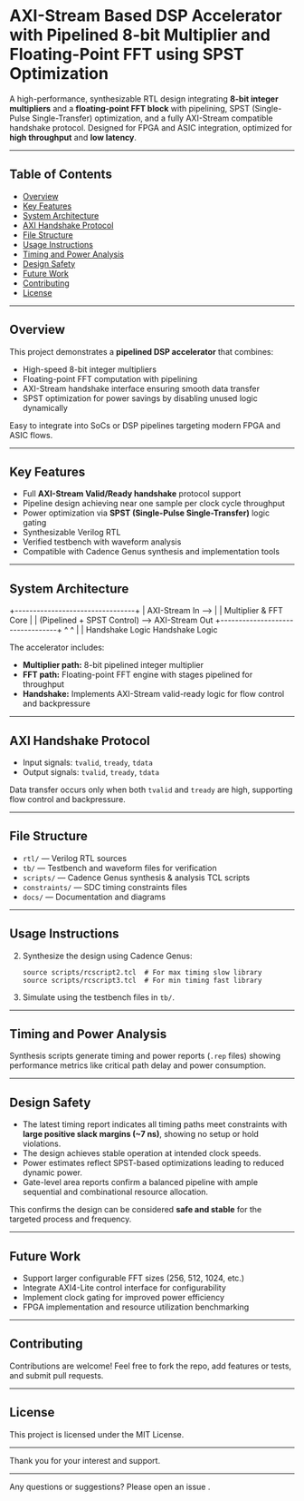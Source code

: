 # AXI-Stream Based DSP Accelerator with Pipelined 8-bit Multiplier and Floating-Point FFT using SPST Optimization

A high-performance, synthesizable RTL design integrating **8-bit integer multipliers** and a **floating-point FFT block** with pipelining, SPST (Single-Pulse Single-Transfer) optimization, and a fully AXI-Stream compatible handshake protocol. Designed for FPGA and ASIC integration, optimized for **high throughput** and **low latency**.

---

## Table of Contents

- [Overview](#overview)
- [Key Features](#key-features)
- [System Architecture](#system-architecture)
- [AXI Handshake Protocol](#axi-handshake-protocol)
- [File Structure](#file-structure)
- [Usage Instructions](#usage-instructions)
- [Timing and Power Analysis](#timing-and-power-analysis)
- [Design Safety](#design-safety)
- [Future Work](#future-work)
- [Contributing](#contributing)
- [License](#license)

---

## Overview

This project demonstrates a **pipelined DSP accelerator** that combines:

- High-speed 8-bit integer multipliers
- Floating-point FFT computation with pipelining
- AXI-Stream handshake interface ensuring smooth data transfer
- SPST optimization for power savings by disabling unused logic dynamically

Easy to integrate into SoCs or DSP pipelines targeting modern FPGA and ASIC flows.

---

## Key Features

- Full **AXI-Stream Valid/Ready handshake** protocol support
- Pipeline design achieving near one sample per clock cycle throughput
- Power optimization via **SPST (Single-Pulse Single-Transfer)** logic gating
- Synthesizable Verilog RTL
- Verified testbench with waveform analysis
- Compatible with Cadence Genus synthesis and implementation tools

---

## System Architecture

+---------------------------------+
| AXI-Stream In --> |
| Multiplier & FFT Core |
| (Pipelined + SPST Control) --> AXI-Stream Out
+---------------------------------+
^ ^
| |
Handshake Logic Handshake Logic


The accelerator includes:

- **Multiplier path:** 8-bit pipelined integer multiplier
- **FFT path:** Floating-point FFT engine with stages pipelined for throughput
- **Handshake:** Implements AXI-Stream valid-ready logic for flow control and backpressure

---

## AXI Handshake Protocol

- Input signals: `tvalid`, `tready`, `tdata`
- Output signals: `tvalid`, `tready`, `tdata`

Data transfer occurs only when both `tvalid` and `tready` are high, supporting flow control and backpressure.

---

## File Structure

- `rtl/` — Verilog RTL sources
- `tb/` — Testbench and waveform files for verification
- `scripts/` — Cadence Genus synthesis & analysis TCL scripts
- `constraints/` — SDC timing constraints files
- `docs/` — Documentation and diagrams

---

## Usage Instructions

2. Synthesize the design using Cadence Genus:

    ```
    source scripts/rcscript2.tcl  # For max timing slow library
    source scripts/rcscript3.tcl  # For min timing fast library
    ```

3. Simulate using the testbench files in `tb/`.

---

## Timing and Power Analysis

Synthesis scripts generate timing and power reports (`.rep` files) showing performance metrics like critical path delay and power consumption.

---

## Design Safety

- The latest timing report indicates all timing paths meet constraints with **large positive slack margins (~7 ns)**, showing no setup or hold violations.
- The design achieves stable operation at intended clock speeds.
- Power estimates reflect SPST-based optimizations leading to reduced dynamic power.
- Gate-level area reports confirm a balanced pipeline with ample sequential and combinational resource allocation.

This confirms the design can be considered **safe and stable** for the targeted process and frequency.

---

## Future Work

- Support larger configurable FFT sizes (256, 512, 1024, etc.)
- Integrate AXI4-Lite control interface for configurability
- Implement clock gating for improved power efficiency
- FPGA implementation and resource utilization benchmarking

---

## Contributing

Contributions are welcome! Feel free to fork the repo, add features or tests, and submit pull requests.

---

## License

This project is licensed under the MIT License.

---

Thank you for your interest and support.

---

Any questions or suggestions? Please open an issue .

